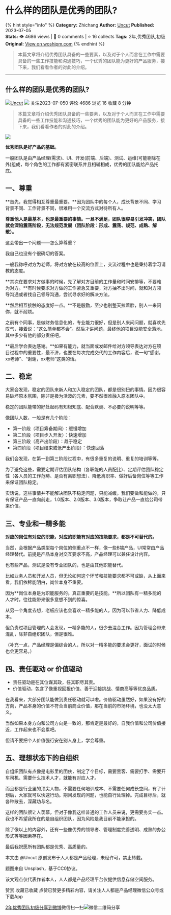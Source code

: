 # 什么样的团队是优秀的团队?
{% hint style="info" %}
**Category:** Zhichang
**Author:** [Uncut](https://www.woshipm.com/u/1526257)
**Published:** 2023-07-05  
**Stats:** 👁️ 4686 views | 💬 0 comments | ⭐ 16 collects
**Tags:** 2年,优秀团队,初级
**Original:** [View on woshipm.com](https://www.woshipm.com/zhichang/5859695.html)
{% endhint %}
> 本篇文章将介绍优秀团队具备的一些要素，以及对于个人而言在工作中需要具备的一些工作技能和沟通技巧，一个优秀的团队能为更好的产品服务，接下来，我们看看作者的对此的介绍。

---

## 什么样的团队是优秀的团队?

[![](https://static.woshipm.com/view/woshipm_api_def_20230630164605_9948.jpg?imageView2/1/w/72/h/72/q/100)](https://www.woshipm.com/u/1526257)[Uncut](https://www.woshipm.com/u/1526257) ![](https://static.woshipm.com/tag/1101_1@2x.png) 关注2023-07-050 评论 4686 浏览 16 收藏 8 分钟

> 本篇文章将介绍优秀团队具备的一些要素，以及对于个人而言在工作中需要具备的一些工作技能和沟通技巧，一个优秀的团队能为更好的产品服务，接下来，我们看看作者的对此的介绍。

![](https://image.woshipm.com/2023/04/17/77683736-dcf5-11ed-897e-00163e0b5ff3.png)

**优秀团队是好产品的基础。**

一般团队是由产品经理(需求)、UI、开发(前端、后端)、测试、运维(可能剔除在外)组成，每个角色的工作都有紧密联系并且相辅相成，优秀的团队能给产品托底。

## 一、尊重

**首先，我觉得相互尊重最重要。**因为团队中的每个人，成长背景不同、学习背景不同、工作背景不同，很难用一个交流方式对待所有人。

**尊重他人是最基本，也是最重要的事情。一旦不满足，团队很容易引发冲突，团队就会深陷震荡阶段，无法规范发展（团队阶段：形成、震荡、规范、成熟、解散）。**

这会带出一个问题——怎么算尊重？

我自己也没有个很确切的答案。

一般我称呼对方为老师，将对方放在较高的位置上，交流过程中也是秉持着学习请教的态度。

**其次在要求对方做事的时候，先了解对方目前的工作量和时间安排等，不要难为对方。**有时候要求对方做的工作紧急又重要，对方抽不出时间，就和对方领导沟通或者找自己领导沟通，尝试寻求好的解决方法。

**然后相互接触的态度好一点。**不是殷勤，至少也别整天拉着脸，别人一来问你，就不耐烦。

之前有个同事，是做财务信息化的，专业能力很好，但是别人来问问题，就喜欢先叹气，接着说：“这么简单都不会”。然后才讲问题，最终他的项目没能安全落地，其中多少有他的部分责任吧。

**最后学会表达感谢。**如果有能力，就当面或发邮件给对方领导表达对方在项目过程中的重要性，最不济，也要在每次完成交代的工作内容后，说一句“感谢，xx老师”、“谢谢，xx老师”这类的话。

## 二、稳定

大家会发现，稳定的团队来新人和加入稳定的团队，都是很别扭的事情。因为很容易破坏原本氛围，除非是极为活泼的元素，要不然很难融入原本团队中。

稳定的团队能带的好处起码有知根知底、配合默契、不必要的说明等等。

像团队人数，一般是有几个阶段：

*   第一阶段（项目筹备期间）：缓慢增加
*   第二阶段（项目步入开发）：快速增加
*   第三阶段（高产出阶段）：趋于稳定
*   第四阶段（项目结束或低产出阶段）：快速回落

我们会发现，在第一到第三阶段过程中，有很多重复的说明、重复的培训等等。

为了避免这些，需要定期评估团队结构（各职能的人员配比）、定期评估团队稳定性（各人员的工作范畴、是否有离职想法）、降低离职率、做好后备岗位等等工作来保证团队稳定。

实话说，这些事情并不能解决团队不稳定问题，只能减缓。我们要做和能做的，只有保证产品一直向前走，1.0版本、2.0版本、3.0版本，争取让产品一直给公司带来价值。

## 三、专业和一精多能

**对应的岗位有对应的职能，对应的职能有对应的技能要求，都是不可替代的。**

当然，会根据产品类型每个岗位的侧重点不一样，像一些B端产品，UI常常由产品经理替代。前提是产品本身对交互要求不高，产品经理可以兼任设计内容。

也有些产品，测试是没有专业团队的，也是由其他职能替代。

比如业务人员和开发人员，但无论如何这个环节和技能要求都不可或缺，从上面来看，我们依稀能明白，岗位本身不重要。

因为**岗位本身是为职能服务的。真正重要的是技能。**所以团队有一精多能的人才时，往往能带来很多意想不到的惊喜。

从另一个角度去想，老板应该也会喜欢一精多能的人，因为可以节省人力、降低成本。

但负责过项目管理的人会发现，一精多能的人，很少去混合工作。因为管理会带来混乱，除非自组织团队，但是很难。

（补充一点，产品经理是偏综合的人，所以对一精多能的要求会更好，面试的时候也会更容易。）

## 四、责任驱动 or 价值驱动

*   责任驱动是在其位谋其政，任其职尽其责。
*   价值驱动，包含了像重视回报价值、善于迎接挑战、情商高等等优良品质。

在我看来，大部分团队能做到责任驱动就可以啦。价值驱动虽然好，如果没有好的方向，产品本身的价值不符合当前商业价值，那在当前的市场环境，也没太大意义。

当然如果本身方向和公司方向是一致的，那肯定是最好的，自我价值和公司价值接近，工作起来也不会累吧。

但请不要把个人价值强行安在别人身上，学会尊重。

## 五、理想状态下的自组织

自组织团队有点像是电影里的团伙，制定了个目标，需要黑客、需要打手、需要开车司机、需要什么技术人才，就能有对应人才。

而且都是行业里的顶尖人物，不需要任何培训成本、不需要任何成长空间，有了计划后，大家就可以快速行动。期间发现的问题，也能自行处理掉。完成目标后，就各种散去，深藏功与名。

这样的团队很让人羡慕，但对于像我这样普通的工作人员来说，更需要务实一点。我也不希望我所在的是自组织团队，因为风险是我目前不能承担的。

除了像以上的内容外，还有一些像优秀的领导者、管理制度完善透明、成熟的办公形式等等因素存在。

最后我祝愿所有团队都是优秀、高质量的。

本文由 @Uncut 原创发布于人人都是产品经理，未经许可，禁止转载。

题图来自 Unsplash，基于CC0协议。

该文观点仅代表作者本人，人人都是产品经理平台仅提供信息存储空间服务。

赞赏 收藏已收藏 点赞已赞更多精彩内容，请关注人人都是产品经理微信公众号或下载App

[2年](https://www.woshipm.com/tag/2%e5%b9%b4)[优秀团队](https://www.woshipm.com/tag/%e4%bc%98%e7%a7%80%e5%9b%a2%e9%98%9f)[初级](https://www.woshipm.com/tag/%e5%88%9d%e7%ba%a7)[分享到微博](https://service.weibo.com/share/share.php?appkey=2775287854&title=什么样的团队是优秀的团队?&url=https://www.woshipm.com/zhichang/5859695.html&pic=https://image.woshipm.com/2023/04/17/77683736-dcf5-11ed-897e-00163e0b5ff3.png)微信扫一扫![微信二维码](https://api.pwmqr.com/qrcode/create/?url=https://www.woshipm.com/zhichang/5859695.html)分享